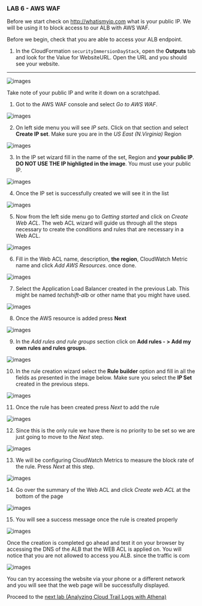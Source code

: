 ### LAB 6 - AWS WAF

Before we start check on http://whatismyip.com what is your public IP. We will be using it to block access to our ALB with AWS WAF.

Before we begin, check that you are able to access your ALB endpoint. 

1. In the CloudFormation `securityImmersionDayStack`, open the **Outputs** tab and look for the Value for WebsiteURL. Open the URL and you should see your website.

---

![images](images/0-whatismyip.png)

Take note of your public IP and write it down on a scratchpad.

1.  Got to the AWS WAF console and select *Go to AWS WAF*.

![images](images/0364236d876a9d7f3448dc62b86b5a07.png)

2. On left side menu you will see *IP sets*. Click on that section and select **Create IP set**. Make sure you are in the *US East (N.Virginia)* Region

![images](images/0-1-create-ip-set.png)

3. In the IP set wizard fill in the name of the set, Region and **your public IP**. **DO NOT USE THE IP highligted in the image**. You must use your public IP.

![images](images/0-2-IP-set.png)

4. Once the IP set is successfully created we will see it in the list

![images](images/0-3-success-ip-list.png)

5.  Now from the left side menu go to *Getting started* and click on *Create Web ACL*. The web ACL wizard will guide us through all
    the steps necessary to create the conditions and rules that are necessary in a Web ACL.

![images](images/2-Create-Web-ACL.png)

6.  Fill in the Web ACL name, description, **the region**, CloudWatch Metric name  and click *Add AWS Resources*.
    once done.

![images](images/3-Name-the-Rule-Add-resource.png)

7. Select the Application Load Balancer created in the previous Lab. This might be named *techshift-alb* or other name that you might have used.

![images](images/3-1-add-alb.png)

8.  Once the AWS resource is added press **Next**

![images](images/4-Press-Next.png)

9.  In the *Add rules and rule groups* section click on **Add rules - > Add my own rules and rules groups**.

![images](images/5-add-rule.png)

10.  In the rule creation wizard select the **Rule builder** option and fill in all the fields as presented in the image below. Make sure you select the **IP Set** created in the previous steps.

![images](images/6-add-rule-content.png)

11.  Once the rule has been created press *Next* to add the rule

![images](images/7-add-rules-to-groups.png)

12.  Since this is the only rule we have there is no priority to be set so we are just going to move to the *Next* step.

![images](images/8-set-rule-priority.png)

13.  We will be configuring CloudWatch Metrics to measure the block rate of the rule. Press *Next* at this step.

![images](images/9-Configure-metrics.png)

14.  Go over the summary of the Web ACL and click *Create web ACL* at the bottom of the page

![images](images/10-create-web-acl.png)

15. You will see a success message once the rule is created properly

![images](images/11-completed.png)

Once the creation is completed go ahead and test it on your browser by accessing the DNS of the ALB that the WEB ACL is applied on. You will
notice that you are not allowed to access you ALB. since the traffic is com

![images](images/7205543d7b9f5e8b063fbe3a4b715446.png)

You can try accessing the website via your phone or a different network and you will see that the web page will be successfully displayed.

Proceed to the [next lab (Analyzing Cloud Trail Logs with Athena)](../07-CT-Athena-Lab/README.md)
